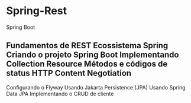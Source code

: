 # Spring-Rest
Spring Boot


Fundamentos de REST
Ecossistema Spring
Criando o projeto Spring Boot
Implementando Collection Resource
Métodos e códigos de status HTTP
Content Negotiation
-----------------------------------
Configurando o Flyway
Usando Jakarta Persistence (JPA)
Usando Spring Data JPA
Implementando o CRUD de cliente
